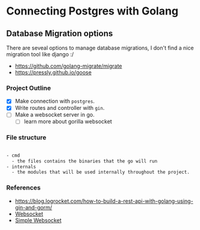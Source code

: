 # Connecting Postgres with Golang

## Database Migration options

There are seveal options to manage database migrations, I don't find a nice migration
tool like django :/

- https://github.com/golang-migrate/migrate
- https://pressly.github.io/goose

### Project Outline

- [x] Make connection with `postgres`.
- [x] Write routes and controller with `gin`.
- [ ] Make a websocket server in go.
  - [ ] learn more about gorilla websocket

### File structure

```bash

- cmd
  - the files contains the binaries that the go will run
- internals
  - the modules that will be used internally throughout the project.

```

### References

- https://blog.logrocket.com/how-to-build-a-rest-api-with-golang-using-gin-and-gorm/
- [Websocket](https://github.com/gorilla/websocket)
- [Simple Websocket](http://arlimus.github.io/articles/gin.and.gorilla/)
